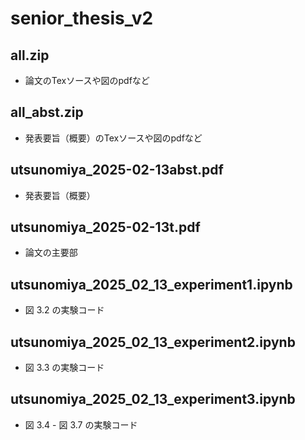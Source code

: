 # senior_thesis_v2

## all.zip
- 論文のTexソースや図のpdfなど

## all_abst.zip
- 発表要旨（概要）のTexソースや図のpdfなど

## utsunomiya_2025-02-13abst.pdf
- 発表要旨（概要）

## utsunomiya_2025-02-13t.pdf
- 論文の主要部

## utsunomiya_2025_02_13_experiment1.ipynb
- 図 3.2 の実験コード

## utsunomiya_2025_02_13_experiment2.ipynb
- 図 3.3 の実験コード

## utsunomiya_2025_02_13_experiment3.ipynb
- 図 3.4 - 図 3.7 の実験コード
